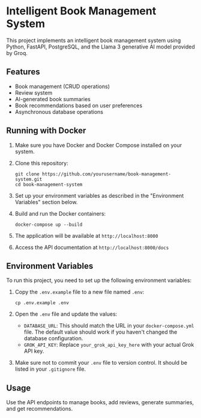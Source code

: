 # Intelligent Book Management System

This project implements an intelligent book management system using Python, FastAPI, PostgreSQL, and the Llama 3 generative AI model provided by Groq.

## Features

- Book management (CRUD operations)
- Review system
- AI-generated book summaries
- Book recommendations based on user preferences
- Asynchronous database operations

## Running with Docker

1. Make sure you have Docker and Docker Compose installed on your system.

2. Clone this repository:
   ```
   git clone https://github.com/yourusername/book-management-system.git
   cd book-management-system
   ```

3. Set up your environment variables as described in the "Environment Variables" section below.

4. Build and run the Docker containers:
   ```
   docker-compose up --build
   ```

5. The application will be available at `http://localhost:8000`

6. Access the API documentation at `http://localhost:8000/docs`

## Environment Variables

To run this project, you need to set up the following environment variables:

1. Copy the `.env.example` file to a new file named `.env`:

   ```
   cp .env.example .env
   ```

2. Open the `.env` file and update the values:

   - `DATABASE_URL`: This should match the URL in your `docker-compose.yml` file. The default value should work if you haven't changed the database configuration.
   - `GROK_API_KEY`: Replace `your_grok_api_key_here` with your actual Grok API key.

3. Make sure not to commit your `.env` file to version control. It should be listed in your `.gitignore` file.

## Usage

Use the API endpoints to manage books, add reviews, generate summaries, and get recommendations.
